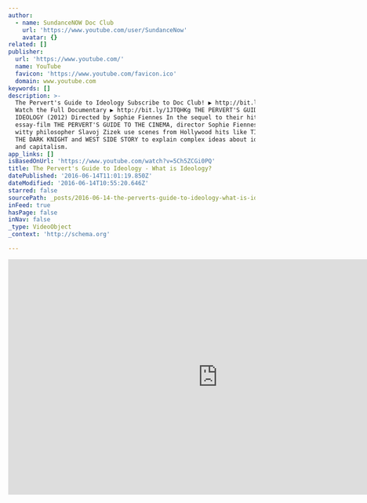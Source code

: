 ```yaml
---
author:
  - name: SundanceNOW Doc Club
    url: 'https://www.youtube.com/user/SundanceNow'
    avatar: {}
related: []
publisher:
  url: 'https://www.youtube.com/'
  name: YouTube
  favicon: 'https://www.youtube.com/favicon.ico'
  domain: www.youtube.com
keywords: []
description: >-
  The Pervert's Guide to Ideology Subscribe to Doc Club! ▶ http://bit.ly/1p6EXFw
  Watch the Full Documentary ▶ http://bit.ly/1JTQHKg THE PERVERT'S GUIDE TO
  IDEOLOGY (2012) Directed by Sophie Fiennes In the sequel to their hit
  essay-film THE PERVERT'S GUIDE TO THE CINEMA, director Sophie Fiennes and
  witty philosopher Slavoj Zizek use scenes from Hollywood hits like TITANIC,
  THE DARK KNIGHT and WEST SIDE STORY to explain complex ideas about ideology
  and capitalism.
app_links: []
isBasedOnUrl: 'https://www.youtube.com/watch?v=5Ch5ZCGi0PQ'
title: The Pervert's Guide to Ideology - What is Ideology?
datePublished: '2016-06-14T11:01:19.850Z'
dateModified: '2016-06-14T10:55:20.646Z'
starred: false
sourcePath: _posts/2016-06-14-the-perverts-guide-to-ideology-what-is-ideology.md
inFeed: true
hasPage: false
inNav: false
_type: VideoObject
_context: 'http://schema.org'

---
```

<iframe src="https://cdn.embedly.com/widgets/media.html?src=https%3A%2F%2Fwww.youtube.com%2Fembed%2F5Ch5ZCGi0PQ%3Ffeature%3Doembed&amp;url=http%3A%2F%2Fwww.youtube.com%2Fwatch%3Fv%3D5Ch5ZCGi0PQ&amp;image=https%3A%2F%2Fi.ytimg.com%2Fvi%2F5Ch5ZCGi0PQ%2Fhqdefault.jpg&amp;key=b7d04c9b404c499eba89ee7072e1c4f7&amp;type=text%2Fhtml&amp;schema=youtube" width="854" height="480" scrolling="no" frameborder="0" allowfullscreen="" style=""></iframe>